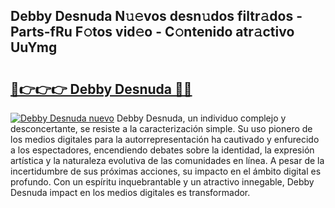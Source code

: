 ## Debby Desnuda N𝚞𝚎vos desn𝚞dos filtr𝚊dos - Parts-fRu F𝚘tos vid𝚎o - C𝚘ntenido atr𝚊ctivo UuYmg

# <h2><a href="http://mb80bx.tromn.icu/?c=Debby+Desnuda">🔗👉👉👉 Debby Desnuda 🔗🔗</a></h2>

[![Debby Desnuda nuevo](https://i.imgur.com/pEAQMta.gif)](http://mb80bx.tromn.icu/?c=Debby+Desnuda)
Debby Desnuda, un individuo complejo y desconcertante, se resiste a la caracterización simple. Su uso pionero de los medios digitales para la autorrepresentación ha cautivado y enfurecido a los espectadores, encendiendo debates sobre la identidad, la expresión artística y la naturaleza evolutiva de las comunidades en línea. A pesar de la incertidumbre de sus próximas acciones, su impacto en el ámbito digital es profundo. Con un espíritu inquebrantable y un atractivo innegable, Debby Desnuda impact en los medios digitales es transformador.
